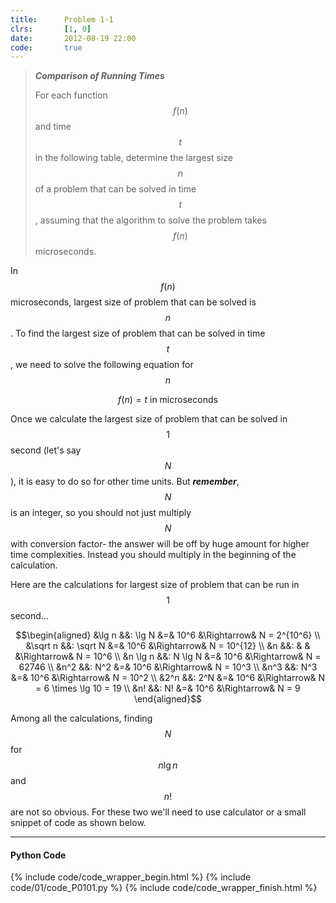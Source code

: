 ```yaml
---
title:      Problem 1-1
clrs:       [1, 0]
date:       2012-08-19 22:00
code:       true
---
```


> ***Comparison of Running Times***
>
> For each function $$f(n)$$ and time $$t$$ in the following table, determine the largest size $$n$$ of a problem that can be solved in time $$t$$, assuming that the algorithm to solve the problem takes $$f (n)$$ microseconds.

In $$f(n)$$ microseconds, largest size of problem that can be solved is $$n$$. To find the largest size of problem that can be solved in time $$t$$, we need to solve the following equation for $$n$$

$$f(n) = t \text{ in microseconds}$$

Once we calculate the largest size of problem that can be solved in $$1$$ second (let's say $$N$$), it is easy to do so for other time units. But ***remember***, $$N$$ is an integer, so you should not just multiply $$N$$ with conversion factor- the answer will be off by huge amount for higher time complexities. Instead you should multiply in the beginning of the calculation.

Here are the calculations for largest size of problem that can be run in $$1$$ second...

$$\begin{aligned}
&\lg n   &&: \lg N   &=& 10^6 &\Rightarrow& N = 2^{10^6} \\
&\sqrt n &&: \sqrt N &=& 10^6 &\Rightarrow& N = 10^{12} \\
&n       &&:         & &      &\Rightarrow& N = 10^6 \\
&n \lg n &&: N \lg N &=& 10^6 &\Rightarrow& N = 62746 \\
&n^2     &&: N^2     &=& 10^6 &\Rightarrow& N = 10^3 \\
&n^3     &&: N^3     &=& 10^6 &\Rightarrow& N = 10^2 \\
&2^n     &&: 2^N     &=& 10^6 &\Rightarrow& N = 6 \times \lg 10 = 19 \\
&n!      &&: N!      &=& 10^6 &\Rightarrow& N = 9
\end{aligned}$$

Among all the calculations, finding $$N$$ for $$n \lg n$$ and $$n!$$ are not so obvious. For these two we'll need to use calculator or a small snippet of code as shown below.

---

#### Python Code

{% include code/code_wrapper_begin.html %}
{% include code/01/code_P0101.py %}
{% include code/code_wrapper_finish.html %}
